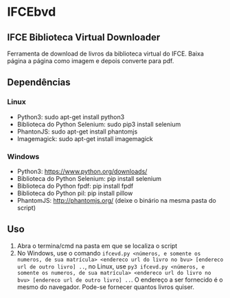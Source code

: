 # IFCEbvd
## IFCE Biblioteca Virtual Downloader

Ferramenta de download de livros da biblioteca virtual do IFCE. Baixa página a página como imagem e depois converte para pdf.

## Dependências
### Linux
- Python3: sudo apt-get install python3
- Biblioteca do Python Selenium: sudo pip3 install selenium
- PhantonJS: sudo apt-get install phantomjs
- Imagemagick: sudo apt-get install imagemagick

### Windows
- Python3: https://www.python.org/downloads/
- Biblioteca do Python Selenium: pip install selenium
- Biblioteca do Python fpdf: pip install fpdf
- Biblioteca do Python pil: pip install pillow
- PhantomJS: http://phantomjs.org/ (deixe o binário na mesma pasta do script)

## Uso
1. Abra o termina/cmd na pasta em que se localiza o script
2. No Windows, use o comando `ifcevd.py <números, e somente os numeros, de sua matrícula> <endereco url do livro no bvu> [endereco url de outro livro] ..`, no Linux, use `py3 ifcevd.py <números, e somente os numeros, de sua matrícula> <endereco url do livro no bvu> [endereco url de outro livro] ..`. O endereço a ser fornecido é o mesmo do navegador. Pode-se fornecer quantos livros quiser.
